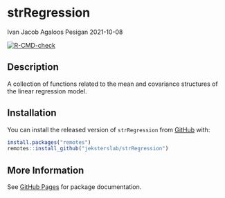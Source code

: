 strRegression
================
Ivan Jacob Agaloos Pesigan
2021-10-08

<!-- README.md is generated from README.Rmd. Please edit that file -->
<!-- badges: start -->

[![R-CMD-check](https://github.com/jeksterslab/strRegression/workflows/R-CMD-check/badge.svg)](https://github.com/jeksterslab/strRegression/actions)
<!-- badges: end -->

## Description

A collection of functions related to the mean and covariance structures
of the linear regression model.

## Installation

You can install the released version of `strRegression` from
[GitHub](https://github.com/jeksterslab/strRegression) with:

``` r
install.packages("remotes")
remotes::install_github("jeksterslab/strRegression")
```

## More Information

See [GitHub
Pages](https://jeksterslab.github.io/strRegression/index.html) for
package documentation.
